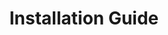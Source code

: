 ---
title: Installation Guide
description: About how install Turing ES.
docurl: /docs/turing/0.3.7/installation-guide/
product: turing
---